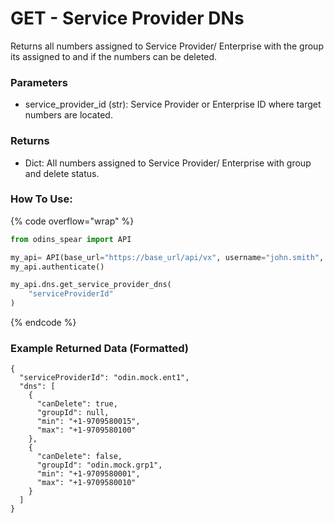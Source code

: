 # GET - Service Provider DNs

Returns all numbers assigned to Service Provider/ Enterprise with the group its assigned to and if the numbers can be deleted.

### Parameters&#x20;

* service\_provider\_id (str): Service Provider or Enterprise ID where target numbers are located.

### Returns

* Dict: All numbers assigned to Service Provider/ Enterprise with group and delete status.

### How To Use:

{% code overflow="wrap" %}
```python
from odins_spear import API

my_api= API(base_url="https://base_url/api/vx", username="john.smith", password="ODIN_INSTANCE_1")
my_api.authenticate()

my_api.dns.get_service_provider_dns(
    "serviceProviderId"
)
```
{% endcode %}

### Example Returned Data (Formatted)

```
{
  "serviceProviderId": "odin.mock.ent1",
  "dns": [
    {
      "canDelete": true,
      "groupId": null,
      "min": "+1-9709580015",
      "max": "+1-9709580100"
    },
    {
      "canDelete": false,
      "groupId": "odin.mock.grp1",
      "min": "+1-9709580001",
      "max": "+1-9709580010"
    }
  ]
}
```
